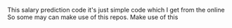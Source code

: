 This salary prediction code it's just simple code which I get from the online
So some may can make use of this repos.
Make use of this

